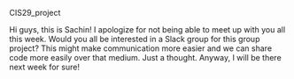 CIS29_project

Hi guys, this is Sachin! I apologize for not being able to meet up with you all this week. Would you all be interested in a Slack group for this group project? This might make communication more easier and we can share code more easily over that medium. Just a thought. Anyway, I will be there next week for sure!
